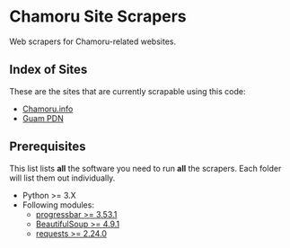 # Chamoru Site Scrapers

Web scrapers for Chamoru-related websites.

## Index of Sites

These are the sites that are currently scrapable using this code:

- [Chamoru.info](http://www.chamoru.info/)
- [Guam PDN](https://www.guampdn.com/)

## Prerequisites

This list lists **all** the software you need to run **all** the scrapers. Each folder will list them out individually.

- Python >= 3.X
- Following modules:
  - [progressbar >= 3.53.1](https://pypi.org/project/progressbar2/3.53.1/)
  - [BeautifulSoup >= 4.9.1](https://pypi.org/project/beautifulsoup4/4.9.1/)
  - [requests >= 2.24.0](https://pypi.org/project/requests/2.24.0/)
